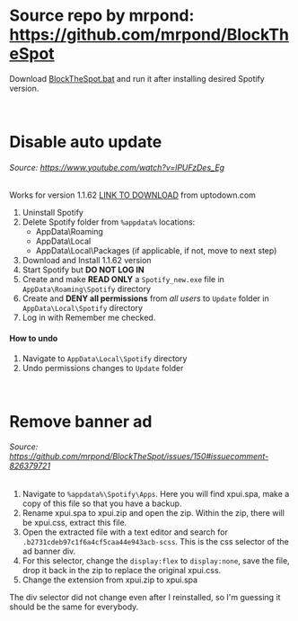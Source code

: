 # Source repo by mrpond: https://github.com/mrpond/BlockTheSpot
Download [BlockTheSpot.bat](https://raw.githack.com/gnoucla/bts/master/BlockTheSpot.bat) and run it after installing desired Spotify version.


<br>

# Disable auto update

###### Source: https://www.youtube.com/watch?v=lPUFzDes_Eg

Works for version 1.1.62 [LINK TO DOWNLOAD](https://spotify.en.uptodown.com/windows/download/3764443) from uptodown.com

1. Uninstall Spotify
2. Delete Spotify folder from `%appdata%` locations:
    * AppData\Roaming
    * AppData\Local
    * AppData\Local\Packages (if applicable, if not, move to next step)
3. Download and Install 1.1.62 version
4. Start Spotify but **DO NOT LOG IN**
5. Create and make **READ ONLY** a `Spotify_new.exe` file in `AppData\Roaming\Spotify` directory
6. Create and **DENY all permissions** from *all users* to `Update` folder in `AppData\Local\Spotify` directory
7. Log in with Remember me checked.

#### How to undo
1. Navigate to `AppData\Local\Spotify` directory
2. Undo permissions changes to `Update` folder

<br>

# Remove banner ad

###### Source: https://github.com/mrpond/BlockTheSpot/issues/150#issuecomment-826379721


1. Navigate to `%appdata%\Spotify\Apps`. Here you will find xpui.spa, make a copy of this file so that you have a backup.
2. Rename xpui.spa to xpui.zip and open the zip. Within the zip, there will be xpui.css, extract this file.
3. Open the extracted file with a text editor and search for `.b2731cdeb97c1f6a4cf5caa44e943acb-scss`. This is the css selector of the ad banner div.
4. For this selector, change the `display:flex` to `display:none`, save the file, drop it back in the zip to replace the original xpui.css.
5. Change the extension from xpui.zip to xpui.spa

The div selector did not change even after I reinstalled, so I'm guessing it should be the same for everybody.

